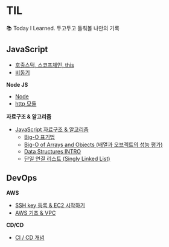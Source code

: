 # TIL

📚 Today I Learned. 두고두고 들춰볼 나만의 기록

## JavaScript

- [호출스택, 스코프체인, this](./JavaScript/JS-Engine/JS-Engine.md)
- [비동기](./JavaScript/JS-Engine/비동기.md)

**Node JS**

- [Node](./JavaScript/NodeJS/NodeJS.md)
- [http 모듈](./JavaScript/NodeJS/http-module.md)

**자료구조 & 알고리즘**

- [JavaScript 자료구조 & 알고리즘](./JavaScript/DataStructure/README.md)
  - [Big-O 표기법](./JavaScript/DataStructure/Big-O.md)
  - [Big-O of Arrays and Objects (배열과 오브젝트의 성능 평가)](./JavaScript/DataStructure/Big-O-of-Arrays-and-Objects.md)
  - [Data Structures INTRO](./JavaScript/DataStructure/DataStructure-intro.md)
  - [단일 연결 리스트 (Singly Linked List)](./JavaScript/DataStructure/SinglyLinkedList.md)

## DevOps

**AWS**

- [SSH key 등록 & EC2 시작하기](./AWS/EC2-start.md)
- [AWS 기초 & VPC](./AWS/AWS-and-VPC.md)

**CD/CD**

- [CI / CD 개념](./CICD/CICD-concept.md)
